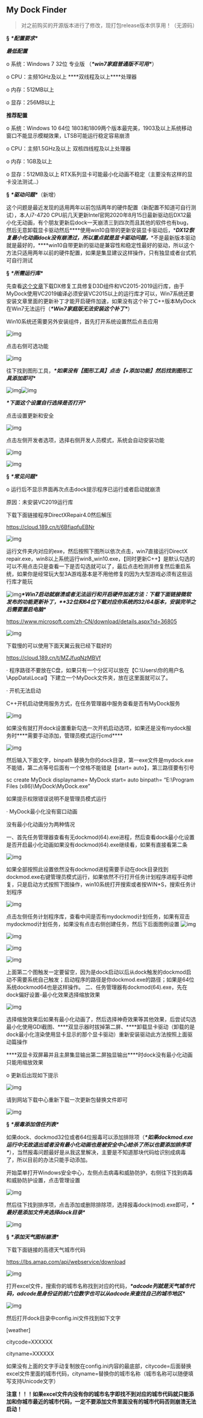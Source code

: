 ## **My Dock Finder**

> 对之前购买的开源版本进行了修改，现打包release版本供享用！（无源码）

**§** ***\*配置要求\****

***最低配置***

o 系统：Windows 7 32位 专业版 （***\*win7家庭普通版不可用\****）

o CPU：主频1GHz及以上 ***\*双线程及以上\****处理器

o 内存：512MB以上

o 显存：256MB以上

**推荐配置**

o 系统：Windows 10 64位 1803和1809两个版本最完美，1903及以上系统移动窗口不能显示模糊效果，LTSB可能运行稳定容易崩溃

o CPU：主频1.5GHz及以上 双核四线程及以上处理器

o 内存：1GB及以上

o 显存：512MB及以上 RTX系列显卡可能最小化动画不稳定（主要没有这样的显卡没法测试<img src="https://s2.loli.net/2022/06/21/8PxKwz7kBsMHSG6.jpg" alt="img" style="zoom:25%;" />）

**§** ***\*驱动问题\****（新增）

这个问题是最近发现的适用两年以前包括两年的硬件配置（新配置不知道可自行测试），本人i7-4720 CPU前几天更新Intel官网2020年8月15日最新驱动后DX12最小化无动画，有个朋友更新后dock一天崩溃三到四次而且其他的软件也有bug，然后无意卸载显卡驱动然后***\*使用win10自带的更新安装显卡驱动后，\****DX12恢复最小化动画dock没有崩溃过，所以重点就是显卡驱动问题，***\*不是最新版本驱动就是最好的，\****win10自带更新的驱动是兼容性和稳定性最好的驱动，所以这个方法只适用两年以前的硬件配置，如果是集显建议这样操作，只有独显或者台式机可自行测试

**§** ***\*所需运行库\****

先查看[这个文章](#wechat_redirect)下载DX修复工具修复D3D组件和VC2015-2019运行库，由于MyDock使用VC2019编译必须安装VC2015以上的运行库才可以，Win7系统还要安装文章里面的更新补丁才能开启硬件加速，如果没有这个补丁C++版本MyDock在Win7无法运行（***\*Win7家庭版无法安装这个补丁\****）

Win10系统还需要另外安装组件，首先打开系统设置然后点击应用

![img](https://s2.loli.net/2022/06/21/5uZBFzyTYNngA24.jpg) 

点击右侧可选功能

![img](https://s2.loli.net/2022/06/21/SRXEWs6FB7MJ92O.jpg) 

往下找到图形工具，***\*如果没有【图形工具】点击【+添加功能】然后找到图形工具添加即可\****

![img](https://s2.loli.net/2022/06/21/GXLmqHain14dIDO.jpg)![img](https://s2.loli.net/2022/06/21/Zkq2jfVIMoynri5.jpg) 

***\*下面这个设置自行选择是否打开\****

点击设置更新和安全

![img](https://s2.loli.net/2022/06/21/WJL5qmeDRPsvOrj.jpg) 

点击左侧开发者选项，选择右侧开发人员模式，系统会自动安装功能

![img](https://s2.loli.net/2022/06/21/c68YJlCsvzTIrk2.jpg) 

![img](https://s2.loli.net/2022/06/21/ZxoWi6EAjMISPlb.jpg) 

**§** ***\*常见问题\****

o 运行后不显示界面再次点击dock提示程序已运行或者启动就崩溃

原因：未安装VC2019运行库

下载下面链接程序DirectXRepair4.0然后解压

https://cloud.189.cn/t/6BfiaqfuEBNr

![img](https://s2.loli.net/2022/06/21/rxjL5a9cv7GpBFb.jpg) 

运行文件夹内对应的exe，然后按照下图所以依次点击，win7直接运行DirectX repair.exe，win8以上系统运行win8_win10.exe，【同时更新C++】是默认勾选的可以不用点击只是查看一下是否勾选就可以了，最后点击检测并修复然后重启系统，如果你是经常玩大型3A游戏基本是不用他修复的因为大型游戏必须有这些运行库才能玩

![img](https://s2.loli.net/2022/06/21/KekosX5EnJyfpNO.jpg)***\*Win7启动就崩溃或者无法运行和开启硬件加速方法：下载下面链接微软发布的功能更新补丁，\*******\*32位和64位下载对应你系统的32/64版本，安装完毕之后需要重启电脑\****

https://www.microsoft.com/zh-CN/download/details.aspx?id=36805

 

![img](https://s2.loli.net/2022/06/21/3o4HuQypfA5W8zT.jpg) 

下载慢的可以使用下面天翼云我已经下载好的

https://cloud.189.cn/t/MZJfuqNzMBVf

· 程序路径不要放在C盘，如果只有一个分区可以放在【C:\Users\你的用户名\AppData\Local】下建立一个MyDock文件夹，放在这里面就可以了。

· 开机无法启动

C++开机启动使用服务方式，在任务管理器中服务查看是否有MyDock服务

![img](https://s2.loli.net/2022/06/21/951BvzrLxIjqMpK.jpg) 

如果没有就打开dock设置重新勾选一次开机启动选项，如果还是没有mydock服务时***\*需要手动添加，管理员模式运行cmd\****

![img](https://s2.loli.net/2022/06/21/TZain3mCUOVwDlH.jpg) 

然后输入下面文字，binpath 替换为你的dock目录，第一exe文件是mydock.exe不能错，第二点等号后面有一个空格不能错是【start= auto】，第三路径要有引号

sc create MyDock displayname= MyDock start= auto binpath= “E:\Program Files (x86)\MyDock\MyDock.exe”

如果提示权限错误说明不是管理员模式运行

· MyDock最小化没有窗口动画

没有最小化动画分为两种情况

一、首先任务管理器查看有无dockmod(64).exe进程，然后查看dock最小化设置是否开启最小化动画如果没有dockmod(64).exe继续看，如果有直接看第二条

![img](https://s2.loli.net/2022/06/21/SKJpNR1hmzjWsZV.jpg) 

如果全部按照此设置依然没有dockmod进程需要手动在dock目录找到dockmod.exe右键管理员模式运行，如果依然不行打开任务计划程序进程手动修复，只是启动方式按照下图操作，win10系统打开搜索或者按WIN+S，搜索任务计划程序

![img](https://s2.loli.net/2022/06/21/GowCy9vRgQFD6n2.jpg) 

点击左侧任务计划程序库，查看中间是否有mydockmod计划任务，如果有双击mydockmod计划任务，如果没有点击右侧创建任务，然后下后面图例设置
![img](https://s2.loli.net/2022/06/21/sulTFGve1D8SQzM.jpg)

![img](https://s2.loli.net/2022/06/21/VNGEAjdr3XtqnBL.jpg) 

![img](https://s2.loli.net/2022/06/21/vUupakes1g9TomH.jpg) 

![img](https://s2.loli.net/2022/06/21/5xNdbkT6RqgVOf9.jpg) 

上面第二个图触发一定要留空，因为是dock启动以后从dock触发的dockmod启动不需要系统自己触发；启动程序的路径是你dockmod.exe的路径；如果是64位系统dockmod64也是这样操作。
二、任务管理器有dockmod(64).exe，先在dock偏好设置-最小化效果选择缩放效果

![img](https://s2.loli.net/2022/06/21/3THcpRtzmKrExDb.jpg) 

选择缩放效果后如果有最小化动画了，然后选择神奇效果等其他效果，后尝试勾选最小化使用GDI截图、***\*双显示器时拔掉第二屏、\****卸载显卡驱动（卸载的是dock最小化渲染使用显卡显示的那个显卡驱动）重新安装驱动此方法按照上面驱动篇操作

***\*双显卡双屏幕并且主屏集显输出第二屏独显输出\****时dock没有最小化动画只能用缩放效果

o 更新后出现如下提示

![img](https://s2.loli.net/2022/06/21/kld4MWzj25wIKrA.jpg) 

请到网站下载中心重新下载一次更新包替换文件即可

![img](https://s2.loli.net/2022/06/21/TdlsCcGoqQjKvfA.png) 

**§** ***\*报毒添加信任列表\****

如果dock、dockmod32位或者64位报毒可以添加排除项（***\*如果dockmod.exe运行中无故退出或者没有最小化动画也是被安全中心给杀了所以也要添加排序项\****），当然报毒问题最好是从我这里解决，主要是不知道那块代码给识别成病毒了，所以目前的办法只能手动添加。

开始菜单打开Windows安全中心，左侧点击病毒和威胁防护，右侧往下找到病毒和威胁防护设置，点击管理设置

![img](https://s2.loli.net/2022/06/21/ZmgFEULd2wsxIoV.jpg) 

然后往下找到排序项，点击添加或删除排除项，选择报毒dock(mod).exe即可，***\*最好是添加文件夹选择dock目录\****

![img](https://s2.loli.net/2022/06/21/lAeHxBDLzXmfE24.jpg) 

**§** ***\*添加天气图标崩溃\****

下载下面链接的高德天气城市代码

https://lbs.amap.com/api/webservice/download

![img](https://s2.loli.net/2022/06/21/gERDfOHP9KkYpQu.jpg) 

打开excel文件，搜索你的城市名称找到对应的代码，***\*adcode列就是天气城市代码，adcode是身份证的前六位数字也可以从adcode来查找自己的城市地区\****

![img](https://s2.loli.net/2022/06/21/ATP1kjJ59dwmhVl.jpg) 

然后打开dock目录中config.ini文件找到如下文字

[weather]

citycode=XXXXXX

cityname=XXXXXX

如果没有上面的文字手动复制放在config.ini内容的最底部，citycode=后面替换excel文件里面的城市代码，cityname=替换你的城市名称（城市名称可以随便填写支持Unicode文字）

**注意！！！如果excel文件内没有你的城市名字即找不到对应的城市代码就只能添加和你城市最近的城市代码，一定不要添加文件里面没有的城市代码否则崩溃无法启动！**

 